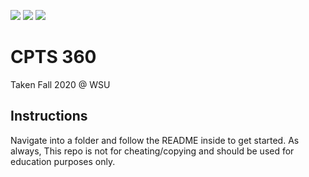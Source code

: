![](https://img.shields.io/badge/Difficulty-Hard-informational?style=flat&color=2bbc8a)
![](tps://img.shields.io/tokei/lines/github/eastonco/CS360)
![](https://img.shields.io/github/directory-file-count/eastonco/CS360)

# CPTS 360 
Taken Fall 2020 @ WSU 

## Instructions
Navigate into a folder and follow the README inside to get started. As always, This repo is not for cheating/copying and should be used for education purposes only.
